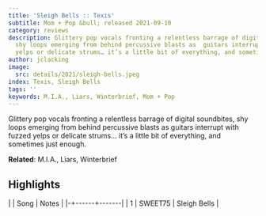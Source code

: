 ```yaml
---
title: 'Sleigh Bells :: Texis'
subtitle: Mom + Pop &bull; released 2021-09-10
category: reviews
description: Glittery pop vocals fronting a relentless barrage of digital soundbites,
  shy loops emerging from behind percussive blasts as  guitars interrupt with fuzzed
  yelps or delicate strums… it’s a little bit of everything, and sometimes just enough.
author: jclacking
image:
  src: details/2021/sleigh-bells.jpeg
index: Texis, Sleigh Bells
tags: ''
keywords: M.I.A., Liars, Winterbrief, Mom + Pop
---
```

Glittery pop vocals fronting a relentless barrage of digital soundbites, shy loops emerging from behind percussive blasts as  guitars interrupt with fuzzed yelps or delicate strums… it’s a little bit of everything, and sometimes just enough.<!--more-->

**Related**: M.I.A., Liars, Winterbrief

## Highlights

| | Song | Notes |
|-+------+-------|
| 1 | SWEET75 | Sleigh Bells |

